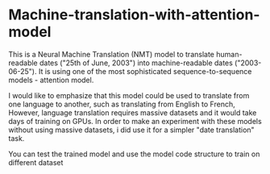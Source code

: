 # Machine-translation-with-attention-model

This is a Neural Machine Translation (NMT) model to translate human-readable dates ("25th of June, 2003") into machine-readable dates ("2003-06-25").
It is using one of the most sophisticated sequence-to-sequence models - attention model. 


I would like to emphasize that this model could be used to translate from one language to another, such as translating from English to French,
However, language translation requires massive datasets and it would take days of training on GPUs. In order to make an experiment with these models without using massive datasets, 
i did use it for a simpler "date translation" task.

You can test the trained model and use the model code structure to train on different dataset


